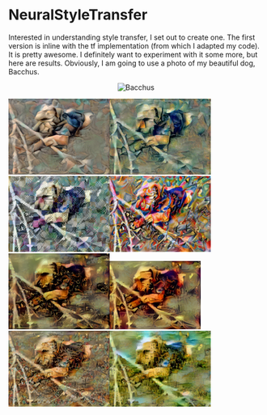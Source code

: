 # NeuralStyleTransfer

Interested in understanding style transfer, I set out to create one.  The first version is inline with the tf implementation (from which I adapted my code).  It is pretty awesome.  I definitely want to experiment with it some more, but here are results.  Obviously, I am going to use a photo of my beautiful dog, Bacchus.

<p align="center"><img src="Images/Bacchus.jpg" alt="Bacchus" width="400"/></p>

<img src="Images/Bacchus_Metzinger1.png" alt="Metzinger's Two Nudes" width="200"/><img src="Images/Bacchus_Paris1.png" alt="Gleizes's Bridges of Paris" width="200"/><img src="Images/Bacchus_Window1.png" alt="Delaunay's Window on the City" width="200"/><img src="Images/Bacchus_Composition1.png" alt="Kandinsky's Composition VII" width="200"/>
<img src="Images/Bacchus_Limbo1.png" alt="Bosch Follower's Christ in Limbo" width="200"/><img src="Images/Bacchus_Tondal1.png" alt="Bosch's Tondal's Vision" width="180"/><img src="Images/Bacchus_Triumph1.png" alt="Bruegel's Triumph of Death" width="200"/><img src="Images/Bacchus_Babel1.png" alt="Bruegel's Tower of Babel" width="200"/>
